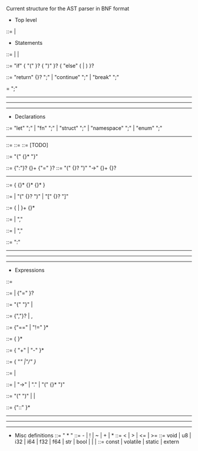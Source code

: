 Current structure for the AST parser in BNF format
- Top level

<translation-unit> ::= <declaration>
                     | <statement>

- Statements

<statement> ::= <jump-statement>
              | <expression-statement>
              | <if-statement>

<if-statement> ::= "if" { "(" }? <expression> { ")" }? <compound-statement> { "else" (<compound-statement> | <if-statement>) }?

<jump-statement> ::= "return" {<expression>}? ";"
                   | "continue" ";"
                   | "break" ";"

<expression-statement> = <expression> ";"

---
---
---
- Declarations

<declaration> ::= "let"         <variable-declaration>  ";"
                | "fn"          <function-declaration>  ";"
                | "struct"      <struct-declaration>    ";"
                | "namespace"   <namespace-declaration> ";"
                | "enum"        <enum-declaration>      ";"

---

<struct-declaration>      ::= <named-scope-declaration>
<namespace-declaration>   ::= <named-scope-declaration>
<enum-declaration>        ::= [TODO]

<named-scope-declaration> ::= <identifier> "{" {<declaration>}* "}"

<variable-declaration>    ::= <declarator-list> {":"}? {<declaration-specifier>}+ {"=" <initializer>}?
<function-declaration>    ::=  <declarator> "(" {<parameter-list>}? ")" "->" {<declaration-specifier>}+ {<compound-statement>}?

---
<compound-statement> ::= { {<declaration>}* {<statement>}* {<compound-statement>}* }

<declarator> ::= <identifier>
               | <declarator> "(" {<parameter-list>}? ")"
               | <declarator> "\[" {<constant-expression>}? "]"

<declaration-specifier> ::= {<type-qualifier> | <type-specifier>}+ {<pointer>}*

<declarator-list> ::= <declarator>
                    | <declarator> "," <declarator-list>


<parameter-list> ::= <parameter>
                   | <parameter-list> "," <parameter> 

<parameter> ::=  <identifier> ":" <declarator-specifier>

---
---
---
- Expressions

<expression> ::= <assignment> 

<assignment> ::= <equality> | {"=" <initializer>}?

<initializer> ::= "{" <initializer-list> "}"
                | <equality>

<initializer-list> ::= <initializer> {","}?
                     | <initializer> , <initializer-list>

<equality> ::= <relational> {"==" <relational> | "!=" <relational> }*

<relational> ::= <add> { <relational-op>  <add> }*

<add> ::=  <multiplication> { "+" <multiplication> | "-" <multiplication> }*

<multiplication> ::=  <unary> { \"*" <unary> |"/" <unary> }*

<unary> ::= <unary-op> <unary> 
          | <postfix>

<postfix> ::= <primary>
            | <postfix> "->" <postfix>
            | <postfix> "." <postfix>
            | <postfix> "(" {<initializer>}* ")" <postfix>

<primary> ::= "(" <equality> ")"
            | <qualified-identifier> 
            | <literal>


<qualified-identifier> ::= <identifier> {"::" <identifier>}*

---
---
---
- Misc definitions
<pointer> ::= " * "
<unary-op> ::= - 
             | ! 
             | ~ 
             | +
             | *
<relational-op> ::= < 
                  | > 
                  | <=
                  | >=
<type-specifier> ::= void
                   | u8
                   | i32
                   | i64
                   | f32
                   | f64
                   | str
                   | bool
                   | <struct-specifier>
                   | <enum-specifier>
                   | <typedef-name>
<type-qualifier> ::= const
                   | volatile
                   | static
                   | extern

